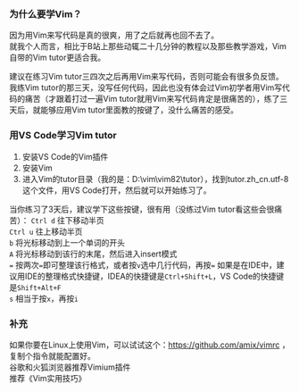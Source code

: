 ### 为什么要学Vim？
因为用Vim来写代码是真的很爽，用了之后就再也回不去了。    
就我个人而言，相比于B站上那些动辄二十几分钟的教程以及那些教学游戏，Vim自带的Vim tutor更适合我。  

建议在练习Vim tutor三四次之后再用Vim来写代码，否则可能会有很多负反馈。我练Vim tutor的那三天，没写任何代码，因此也没有体会过Vim初学者用Vim写代码的痛苦（才跟着打过一遍Vim tutor就用Vim来写代码肯定是很痛苦的），练了三天后，就能够应用Vim tutor里面教的按键了，没什么痛苦的感受。  

### 用VS Code学习Vim tutor
1. 安装VS Code的Vim插件
2. 安装Vim
3. 进入Vim的tutor目录（我的是：D:\vim\vim82\tutor），找到tutor.zh_cn.utf-8这个文件，用VS Code打开，然后就可以开始练习了。  
  
当你练习了3天后，建议学下这些按键，很有用（没练过Vim tutor看这些会很痛苦）：
```Ctrl d``` 往下移动半页  
```Ctrl u``` 往上移动半页  
`b` 将光标移动到上一个单词的开头  
`A` 将光标移动到该行的末尾，然后进入insert模式  
`=` 按两次`=`即可整理该行格式，或者按`v`选中几行代码，再按`=`  如果是在IDE中，建议用IDE的整理格式快捷键，IDEA的快捷键是`Ctrl+Shift+L`，VS Code的快捷键是`Shift+Alt+F`  
`s` 相当于按`x`，再按`i`  

  
### 补充
如果你要在Linux上使用Vim，可以试试这个：https://github.com/amix/vimrc ，复制个指令就能配置好。  
谷歌和火狐浏览器推荐Vimium插件  
推荐《Vim实用技巧》  

